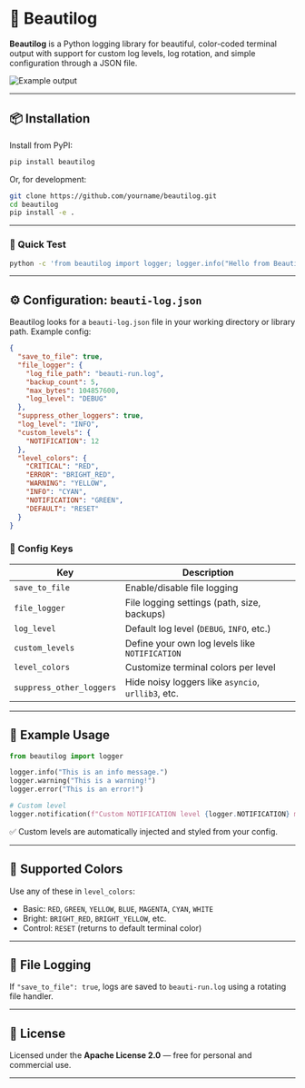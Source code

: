 # 🌟 Beautilog

**Beautilog** is a Python logging library for beautiful, color-coded terminal output with support for custom log levels, log rotation, and simple configuration through a JSON file.

![Example output](example.png)

---

## 📦 Installation

Install from PyPI:

```bash
pip install beautilog
```

Or, for development:

```bash
git clone https://github.com/yourname/beautilog.git
cd beautilog
pip install -e .
```

---

### 🧪 Quick Test

```bash
python -c 'from beautilog import logger; logger.info("Hello from Beautilog!")'
```

---

## ⚙️ Configuration: `beauti-log.json`

Beautilog looks for a `beauti-log.json` file in your working directory or library path. Example config:

```json
{
  "save_to_file": true,
  "file_logger": {
    "log_file_path": "beauti-run.log",
    "backup_count": 5,
    "max_bytes": 104857600,
    "log_level": "DEBUG"
  },
  "suppress_other_loggers": true,
  "log_level": "INFO",
  "custom_levels": {
    "NOTIFICATION": 12
  },
  "level_colors": {
    "CRITICAL": "RED",
    "ERROR": "BRIGHT_RED",
    "WARNING": "YELLOW",
    "INFO": "CYAN",
    "NOTIFICATION": "GREEN",
    "DEFAULT": "RESET"
  }
}
```

### 🔧 Config Keys

| Key                      | Description                                        |
| ------------------------ | -------------------------------------------------- |
| `save_to_file`           | Enable/disable file logging                        |
| `file_logger`            | File logging settings (path, size, backups)        |
| `log_level`              | Default log level (`DEBUG`, `INFO`, etc.)          |
| `custom_levels`          | Define your own log levels like `NOTIFICATION`     |
| `level_colors`           | Customize terminal colors per level                |
| `suppress_other_loggers` | Hide noisy loggers like `asyncio`, `urllib3`, etc. |

---

## 🚀 Example Usage

```python
from beautilog import logger

logger.info("This is an info message.")
logger.warning("This is a warning!")
logger.error("This is an error!")

# Custom level
logger.notification(f"Custom NOTIFICATION level {logger.NOTIFICATION} message")
```

✅ Custom levels are automatically injected and styled from your config.

---

## 🎨 Supported Colors

Use any of these in `level_colors`:

* Basic: `RED`, `GREEN`, `YELLOW`, `BLUE`, `MAGENTA`, `CYAN`, `WHITE`
* Bright: `BRIGHT_RED`, `BRIGHT_YELLOW`, etc.
* Control: `RESET` (returns to default terminal color)

---

## 📂 File Logging

If `"save_to_file": true`, logs are saved to `beauti-run.log` using a rotating file handler.


---

## 📜 License

Licensed under the **Apache License 2.0** — free for personal and commercial use.

---